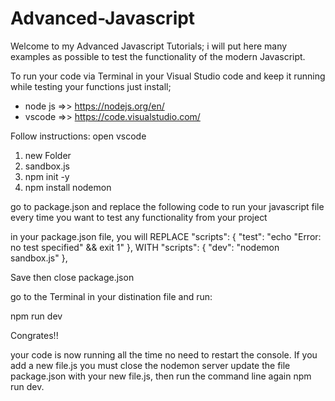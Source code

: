 # Advanced-Javascript

Welcome to my Advanced Javascript Tutorials;
i will put here many examples as possible to test the functionality of the modern Javascript.


To run your code via Terminal in your Visual Studio code and keep it running while testing your functions just install;
- node js =>> https://nodejs.org/en/ 
- vscode  =>> https://code.visualstudio.com/

Follow instructions: 
open vscode
1. new Folder
2. sandbox.js
3. npm init -y
4. npm install nodemon

go to package.json and replace the following code to run your javascript file every time you want to test any 
functionality from your project

in your package.json file, you will
REPLACE
 "scripts": {
    "test": "echo \"Error: no test specified\" && exit 1"
  },
WITH
   "scripts": {
    "dev": "nodemon sandbox.js"
  },


  Save then close package.json

  go to the Terminal in your distination file and run:

  npm run dev 

  Congrates!! 

  your code is now running all the time no need to restart the console.
  If you add a new file.js you must close the nodemon server update the file package.json with your new file.js,  then run the command line again 
  npm run dev.

